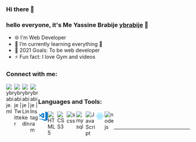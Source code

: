 ### Hi there 👋

### hello everyone, it's Me Yassine Brabije  [ybrabije][website] 👋

- 🌐 I'm Web Developer
- 🌱 I’m currently learning everything 🤣
- 🥅 2021 Goals: To be web developer
- ⚡ Fun fact: I love Gym and videos 

### Connect with me:

[<img align="left" alt="ybrabije.ml" width="22px" src="https://www.flaticon.com/svg/vstatic/svg/744/744480.svg?token=exp=1616869911~hmac=a865f270824593b1793cf70aa8668413" />][website]
[<img align="left" alt="ybrabije | Twitter" width="22px" src="https://www.flaticon.com/svg/vstatic/svg/179/179342.svg?token=exp=1616870012~hmac=22feec2606f7aec30022d94e73c46b94" />][twitter]
[<img align="left" alt="ybrabije | LinkedIn" width="22px" src="https://www.flaticon.com/svg/vstatic/svg/179/179330.svg?token=exp=1616870044~hmac=dc21c7914d20d3d6e55b83a6597f65a9" />][linkedin]
[<img align="left" alt="ybrabije | Instagram" width="22px" src="https://www.flaticon.com/premium-icon/icons/svg/3955/3955024.svg" />][instagram]

<br />

### Languages and Tools:
<img align="left" alt="Visual Studio Code" width="26px" src="https://raw.githubusercontent.com/github/explore/80688e429a7d4ef2fca1e82350fe8e3517d3494d/topics/visual-studio-code/visual-studio-code.png" />
<img align="left" alt="HTML5" width="26px" src="https://www.flaticon.com/svg/vstatic/svg/919/919827.svg?token=exp=1616871102~hmac=d1ab97b5f27ed336f68b972adec86d8e" />
<img align="left" alt="CSS3" width="26px" src="https://www.flaticon.com/svg/vstatic/svg/919/919826.svg?token=exp=1616871123~hmac=124575383fba8d9955fb233767fd28d0" />
<img align="left" alt="scss" width="26px" src="https://www.flaticon.com/svg/vstatic/svg/919/919831.svg?token=exp=1616870383~hmac=338339d8f82c262509715619e03a3f31" />
<img align="left" alt="mysql" width="26px" src="https://www.flaticon.com/svg/vstatic/svg/919/919836.svg?token=exp=1616870996~hmac=fdb5d1c6994be3ee0af75041edb108fc" />
<img align="left" alt="JavaScript" width="26px" src="https://www.flaticon.com/svg/vstatic/svg/919/919828.svg?token=exp=1616871033~hmac=ca1e7d1a703c546b8272bad7b5984a53"/>
<img align="left" alt="React" width="26px" src="https://raw.githubusercontent.com/github/explore/80688e429a7d4ef2fca1e82350fe8e3517d3494d/topics/react/react.png" />
<img align="left" alt="nodejs" width="26px" src="https://www.flaticon.com/svg/vstatic/svg/919/919825.svg?token=exp=1616870473~hmac=ab5f5ddb11b928c2308294dcba3989e9" />




<br />
<br />

--- 
[website]: https://ybrabije.ml
[twitter]: https://twitter.com/YBrabije
[instagram]: https://www.instagram.com/brabijey/
[linkedin]: https://www.linkedin.com/in/yassine-brabije-b5b5a31b5/





